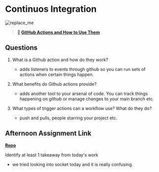# Continuos Integration

![replace_me](https://codeworks.blob.core.windows.net/public/assets/img/illustrations/placeholder.svg)

> **📖 [GitHub Actions and How to Use Them](https://codeworksacademy.com/fs-student-guide/resources/wk8-9/05-Github-Actions)**

## Questions

1. What is a Github action and how do they work?

   - adds listeners to events through github so you can run sets of actions when certain things happen.

2. What benefits do Github actions provide?

   - adds another tool to your arsenal of code. You can track things happening on github or manage changes to your main branch etc.

3. What types of trigger actions can a workflow use? What do they do?
   - push and pulls, people starring your project etc.

## Afternoon Assignment Link

**[Repo](https://github.com/pkrueger/lego-traders)**

Identify at least 1 takeaway from today's work

- we tried looking into socket today and it is really confusing.
